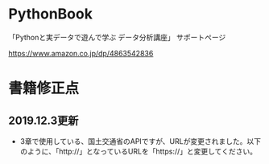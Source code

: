 # PythonBook
「Pythonと実データで遊んで学ぶ データ分析講座」 サポートページ

https://www.amazon.co.jp/dp/4863542836


# 書籍修正点
## 2019.12.3更新
* 3章で使用している、国土交通省のAPIですが、URLが変更されました。以下のように、「http://」となっているURLを「https://」と変更してください。
